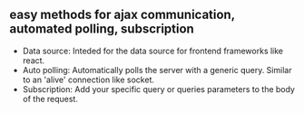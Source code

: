 ## **easy methods for ajax communication, automated polling, subscription**
- Data source: Inteded for the data source for frontend frameworks like react.
- Auto polling: Automatically polls the server with a generic query. Similar to an 'alive' connection like socket. 
- Subscription: Add your specific query or queries parameters to the body of the request.
